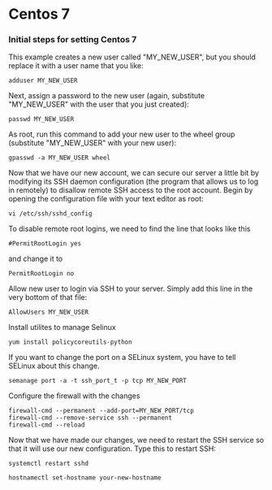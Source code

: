 # Centos 7

### Initial steps for setting Centos 7


This example creates a new user called "MY_NEW_USER", but you should replace it with a user name that you like:

    adduser MY_NEW_USER

Next, assign a password to the new user (again, substitute "MY_NEW_USER" with the user that you just created):

    passwd MY_NEW_USER

As root, run this command to add your new user to the wheel group (substitute "MY_NEW_USER" with your new user):

    gpasswd -a MY_NEW_USER wheel

Now that we have our new account, we can secure our server a little bit by modifying its SSH daemon configuration (the program that allows us to log in remotely) to disallow remote SSH access to the root account.
Begin by opening the configuration file with your text editor as root:

    vi /etc/ssh/sshd_config

To disable remote root logins, we need to find the line that looks like this

    #PermitRootLogin yes

and change it to

    PermitRootLogin no

Allow new user to login via SSH to your server. Simply add this line in the very bottom of that file:
	
    AllowUsers MY_NEW_USER

Install utilites to manage Selinux

    yum install policycoreutils-python

If you want to change the port on a SELinux system, you have to tell SELinux about this change.

    semanage port -a -t ssh_port_t -p tcp MY_NEW_PORT

Configure the firewall with the changes

    firewall-cmd --permanent --add-port=MY_NEW_PORT/tcp
    firewall-cmd --remove-service ssh --permanent
    firewall-cmd --reload
    
Now that we have made our changes, we need to restart the SSH service so that it will use our new configuration.
Type this to restart SSH:

    systemctl restart sshd

    hostnamectl set-hostname your-new-hostname
